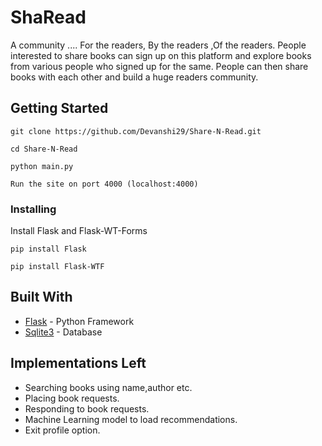 # ShaRead

A community .... For the readers, By the readers ,Of the readers.
People interested to share books can sign up on this platform and explore
books from various people who signed up for the same.
People can then share books with each other and build a huge readers community.

## Getting Started

```
git clone https://github.com/Devanshi29/Share-N-Read.git

cd Share-N-Read

python main.py  

Run the site on port 4000 (localhost:4000)
```

### Installing

Install Flask and Flask-WT-Forms
```
pip install Flask

pip install Flask-WTF
```

## Built With

* [Flask](http://flask.pocoo.org/docs/1.0/) - Python Framework
* [Sqlite3](https://www.sqlite.org/index.html) - Database

## Implementations Left 

* Searching books using name,author etc.
* Placing book requests.
* Responding to book requests.
* Machine Learning model to load recommendations.
* Exit profile option.
